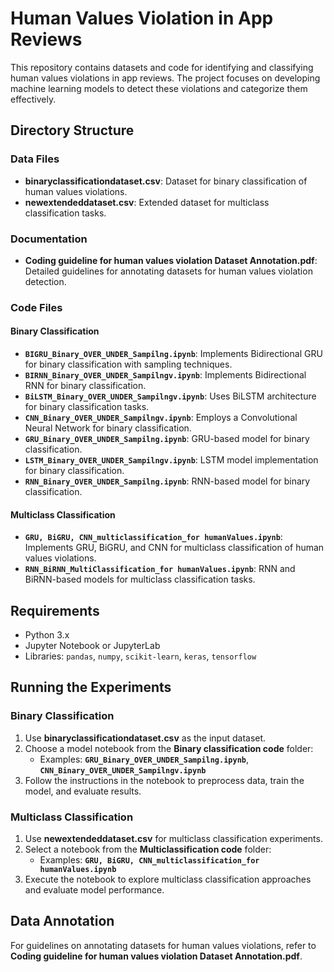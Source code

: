 # Human Values Violation in App Reviews

This repository contains datasets and code for identifying and classifying human values violations in app reviews. The project focuses on developing machine learning models to detect these violations and categorize them effectively.

## Directory Structure

### Data Files
- **binaryclassificationdataset.csv**: Dataset for binary classification of human values violations.
- **newextendeddataset.csv**: Extended dataset for multiclass classification tasks.

### Documentation
- **Coding guideline for human values violation Dataset Annotation.pdf**: Detailed guidelines for annotating datasets for human values violation detection.

### Code Files

#### Binary Classification
- **`BIGRU_Binary_OVER_UNDER_Sampilng.ipynb`**: Implements Bidirectional GRU for binary classification with sampling techniques.
- **`BIRNN_Binary_OVER_UNDER_Sampilngv.ipynb`**: Implements Bidirectional RNN for binary classification.
- **`BiLSTM_Binary_OVER_UNDER_Sampilngv.ipynb`**: Uses BiLSTM architecture for binary classification tasks.
- **`CNN_Binary_OVER_UNDER_Sampilngv.ipynb`**: Employs a Convolutional Neural Network for binary classification.
- **`GRU_Binary_OVER_UNDER_Sampilng.ipynb`**: GRU-based model for binary classification.
- **`LSTM_Binary_OVER_UNDER_Sampilngv.ipynb`**: LSTM model implementation for binary classification.
- **`RNN_Binary_OVER_UNDER_Sampilng.ipynb`**: RNN-based model for binary classification.

#### Multiclass Classification
- **`GRU, BiGRU, CNN_multiclassification_for humanValues.ipynb`**: Implements GRU, BiGRU, and CNN for multiclass classification of human values violations.
- **`RNN_BiRNN_MultiClassification_for humanValues.ipynb`**: RNN and BiRNN-based models for multiclass classification tasks.

## Requirements
- Python 3.x
- Jupyter Notebook or JupyterLab
- Libraries: `pandas`, `numpy`, `scikit-learn`, `keras`, `tensorflow`

## Running the Experiments

### Binary Classification
1. Use **binaryclassificationdataset.csv** as the input dataset.
2. Choose a model notebook from the **Binary classification code** folder:
   - Examples: **`GRU_Binary_OVER_UNDER_Sampilng.ipynb`**, **`CNN_Binary_OVER_UNDER_Sampilngv.ipynb`**
3. Follow the instructions in the notebook to preprocess data, train the model, and evaluate results.

### Multiclass Classification
1. Use **newextendeddataset.csv** for multiclass classification experiments.
2. Select a notebook from the **Multiclassification code** folder:
   - Examples: **`GRU, BiGRU, CNN_multiclassification_for humanValues.ipynb`**
3. Execute the notebook to explore multiclass classification approaches and evaluate model performance.

## Data Annotation
For guidelines on annotating datasets for human values violations, refer to **Coding guideline for human values violation Dataset Annotation.pdf**.
